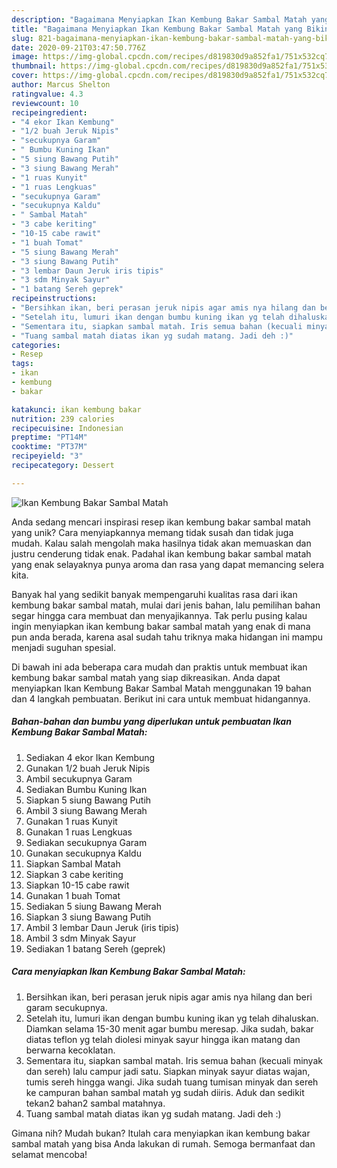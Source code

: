 ```yaml
---
description: "Bagaimana Menyiapkan Ikan Kembung Bakar Sambal Matah yang Bikin Ngiler"
title: "Bagaimana Menyiapkan Ikan Kembung Bakar Sambal Matah yang Bikin Ngiler"
slug: 821-bagaimana-menyiapkan-ikan-kembung-bakar-sambal-matah-yang-bikin-ngiler
date: 2020-09-21T03:47:50.776Z
image: https://img-global.cpcdn.com/recipes/d819830d9a852fa1/751x532cq70/ikan-kembung-bakar-sambal-matah-foto-resep-utama.jpg
thumbnail: https://img-global.cpcdn.com/recipes/d819830d9a852fa1/751x532cq70/ikan-kembung-bakar-sambal-matah-foto-resep-utama.jpg
cover: https://img-global.cpcdn.com/recipes/d819830d9a852fa1/751x532cq70/ikan-kembung-bakar-sambal-matah-foto-resep-utama.jpg
author: Marcus Shelton
ratingvalue: 4.3
reviewcount: 10
recipeingredient:
- "4 ekor Ikan Kembung"
- "1/2 buah Jeruk Nipis"
- "secukupnya Garam"
- " Bumbu Kuning Ikan"
- "5 siung Bawang Putih"
- "3 siung Bawang Merah"
- "1 ruas Kunyit"
- "1 ruas Lengkuas"
- "secukupnya Garam"
- "secukupnya Kaldu"
- " Sambal Matah"
- "3 cabe keriting"
- "10-15 cabe rawit"
- "1 buah Tomat"
- "5 siung Bawang Merah"
- "3 siung Bawang Putih"
- "3 lembar Daun Jeruk iris tipis"
- "3 sdm Minyak Sayur"
- "1 batang Sereh geprek"
recipeinstructions:
- "Bersihkan ikan, beri perasan jeruk nipis agar amis nya hilang dan beri garam secukupnya."
- "Setelah itu, lumuri ikan dengan bumbu kuning ikan yg telah dihaluskan. Diamkan selama 15-30 menit agar bumbu meresap. Jika sudah, bakar diatas teflon yg telah diolesi minyak sayur hingga ikan matang dan berwarna kecoklatan."
- "Sementara itu, siapkan sambal matah. Iris semua bahan (kecuali minyak dan sereh) lalu campur jadi satu. Siapkan minyak sayur diatas wajan, tumis sereh hingga wangi. Jika sudah tuang tumisan minyak dan sereh ke campuran bahan sambal matah yg sudah diiris. Aduk dan sedikit tekan2 bahan2 sambal matahnya."
- "Tuang sambal matah diatas ikan yg sudah matang. Jadi deh :)"
categories:
- Resep
tags:
- ikan
- kembung
- bakar

katakunci: ikan kembung bakar 
nutrition: 239 calories
recipecuisine: Indonesian
preptime: "PT14M"
cooktime: "PT37M"
recipeyield: "3"
recipecategory: Dessert

---
```



![Ikan Kembung Bakar Sambal Matah](https://img-global.cpcdn.com/recipes/d819830d9a852fa1/751x532cq70/ikan-kembung-bakar-sambal-matah-foto-resep-utama.jpg)

Anda sedang mencari inspirasi resep ikan kembung bakar sambal matah yang unik? Cara menyiapkannya memang tidak susah dan tidak juga mudah. Kalau salah mengolah maka hasilnya tidak akan memuaskan dan justru cenderung tidak enak. Padahal ikan kembung bakar sambal matah yang enak selayaknya punya aroma dan rasa yang dapat memancing selera kita.



Banyak hal yang sedikit banyak mempengaruhi kualitas rasa dari ikan kembung bakar sambal matah, mulai dari jenis bahan, lalu pemilihan bahan segar hingga cara membuat dan menyajikannya. Tak perlu pusing kalau ingin menyiapkan ikan kembung bakar sambal matah yang enak di mana pun anda berada, karena asal sudah tahu triknya maka hidangan ini mampu menjadi suguhan spesial.


Di bawah ini ada beberapa cara mudah dan praktis untuk membuat ikan kembung bakar sambal matah yang siap dikreasikan. Anda dapat menyiapkan Ikan Kembung Bakar Sambal Matah menggunakan 19 bahan dan 4 langkah pembuatan. Berikut ini cara untuk membuat hidangannya.

<!--inarticleads1-->

##### Bahan-bahan dan bumbu yang diperlukan untuk pembuatan Ikan Kembung Bakar Sambal Matah:

1. Sediakan 4 ekor Ikan Kembung
1. Gunakan 1/2 buah Jeruk Nipis
1. Ambil secukupnya Garam
1. Sediakan  Bumbu Kuning Ikan
1. Siapkan 5 siung Bawang Putih
1. Ambil 3 siung Bawang Merah
1. Gunakan 1 ruas Kunyit
1. Gunakan 1 ruas Lengkuas
1. Sediakan secukupnya Garam
1. Gunakan secukupnya Kaldu
1. Siapkan  Sambal Matah
1. Siapkan 3 cabe keriting
1. Siapkan 10-15 cabe rawit
1. Gunakan 1 buah Tomat
1. Sediakan 5 siung Bawang Merah
1. Siapkan 3 siung Bawang Putih
1. Ambil 3 lembar Daun Jeruk (iris tipis)
1. Ambil 3 sdm Minyak Sayur
1. Sediakan 1 batang Sereh (geprek)




<!--inarticleads2-->

##### Cara menyiapkan Ikan Kembung Bakar Sambal Matah:

1. Bersihkan ikan, beri perasan jeruk nipis agar amis nya hilang dan beri garam secukupnya.
1. Setelah itu, lumuri ikan dengan bumbu kuning ikan yg telah dihaluskan. Diamkan selama 15-30 menit agar bumbu meresap. Jika sudah, bakar diatas teflon yg telah diolesi minyak sayur hingga ikan matang dan berwarna kecoklatan.
1. Sementara itu, siapkan sambal matah. Iris semua bahan (kecuali minyak dan sereh) lalu campur jadi satu. Siapkan minyak sayur diatas wajan, tumis sereh hingga wangi. Jika sudah tuang tumisan minyak dan sereh ke campuran bahan sambal matah yg sudah diiris. Aduk dan sedikit tekan2 bahan2 sambal matahnya.
1. Tuang sambal matah diatas ikan yg sudah matang. Jadi deh :)




Gimana nih? Mudah bukan? Itulah cara menyiapkan ikan kembung bakar sambal matah yang bisa Anda lakukan di rumah. Semoga bermanfaat dan selamat mencoba!

